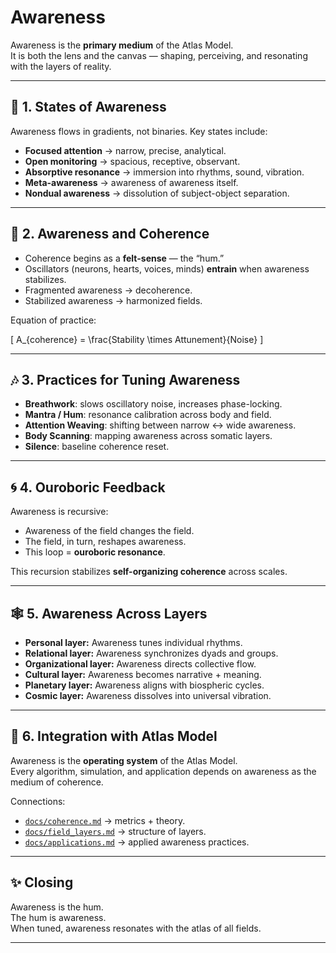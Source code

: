 # Awareness

Awareness is the **primary medium** of the Atlas Model.  
It is both the lens and the canvas — shaping, perceiving, and resonating with the layers of reality.

---

## 🌊 1. States of Awareness
Awareness flows in gradients, not binaries. Key states include:

- **Focused attention** → narrow, precise, analytical.  
- **Open monitoring** → spacious, receptive, observant.  
- **Absorptive resonance** → immersion into rhythms, sound, vibration.  
- **Meta-awareness** → awareness of awareness itself.  
- **Nondual awareness** → dissolution of subject-object separation.  

---

## 🧩 2. Awareness and Coherence
- Coherence begins as a **felt-sense** — the “hum.”  
- Oscillators (neurons, hearts, voices, minds) **entrain** when awareness stabilizes.  
- Fragmented awareness → decoherence.  
- Stabilized awareness → harmonized fields.  

Equation of practice:  

\[
A_{coherence} = \frac{Stability \times Attunement}{Noise}
\]

---

## 🎶 3. Practices for Tuning Awareness
- **Breathwork**: slows oscillatory noise, increases phase-locking.  
- **Mantra / Hum**: resonance calibration across body and field.  
- **Attention Weaving**: shifting between narrow ↔ wide awareness.  
- **Body Scanning**: mapping awareness across somatic layers.  
- **Silence**: baseline coherence reset.  

---

## 🌀 4. Ouroboric Feedback
Awareness is recursive:  

- Awareness of the field changes the field.  
- The field, in turn, reshapes awareness.  
- This loop = **ouroboric resonance**.  

This recursion stabilizes **self-organizing coherence** across scales.  

---

## 🕸️ 5. Awareness Across Layers
- **Personal layer:** Awareness tunes individual rhythms.  
- **Relational layer:** Awareness synchronizes dyads and groups.  
- **Organizational layer:** Awareness directs collective flow.  
- **Cultural layer:** Awareness becomes narrative + meaning.  
- **Planetary layer:** Awareness aligns with biospheric cycles.  
- **Cosmic layer:** Awareness dissolves into universal vibration.  

---

## 🔮 6. Integration with Atlas Model
Awareness is the **operating system** of the Atlas Model.  
Every algorithm, simulation, and application depends on awareness as the medium of coherence.

Connections:
- [`docs/coherence.md`](coherence.md) → metrics + theory.  
- [`docs/field_layers.md`](field_layers.md) → structure of layers.  
- [`docs/applications.md`](applications.md) → applied awareness practices.  

---

## ✨ Closing
Awareness is the hum.  
The hum is awareness.  
When tuned, awareness resonates with the atlas of all fields.

---
